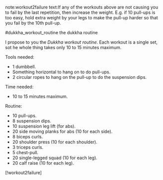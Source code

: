 note:workout2failure
text:If any of the workouts above are not causing you to fail by the last
     repetition, then increase the weight.  E.g. if 10 pull-ups is too easy,
     hold extra weight by your legs to make the pull-up harder so that you fail
     by the 10th pull-up.

#dukkha_workout_routine the dukkha routine

I propose to you the _Dukkha workout routine_.  Each workout is a single set,
sot he whole thing takes only 10 to 15 minutes maximum.

Tools needed:

* 1 dumbbell.
* Something horizontal to hang on to do pull-ups.
* 2 circular ropes to hang on the pull-up to do the suspension dips.

Time needed:

* 10 to 15 minutes maximum.

Routine:

* 10 pull-ups.
* 8 suspension dips.
* 10 suspension leg lift (for abs).
* 20 side moving planks for abs (10 for each side).
* 8 biceps curls.
* 20 shoulder press (10 for each shoulder).
* 3 triceps curls.
* 5 chest-pull.
* 20 single-legged squad (10 for each leg).
* 20 calf raise (10 for each leg).

[!workout2failure]
